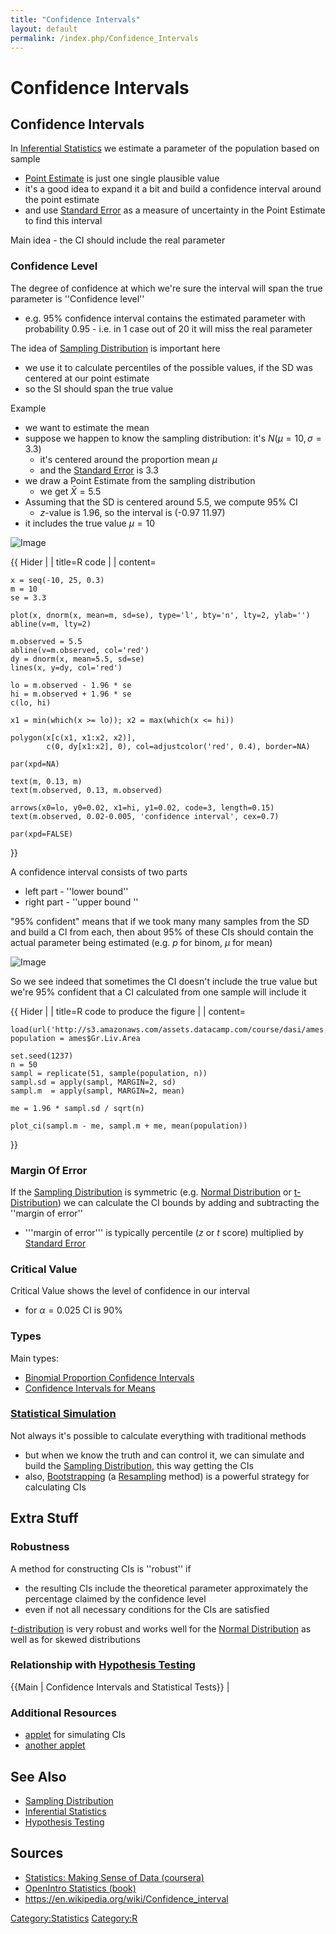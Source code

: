 ```yaml
---
title: "Confidence Intervals"
layout: default
permalink: /index.php/Confidence_Intervals
---
```


# Confidence Intervals

## Confidence Intervals
In [Inferential Statistics](Inferential_Statistics) we estimate a parameter of the population based on sample
- [Point Estimate](Point_Estimate) is just one single plausible value
- it's a good idea to expand it a bit and build a confidence interval around the point estimate
- and use [Standard Error](Standard_Error) as a measure of uncertainty in the Point Estimate to find this interval


Main idea - the CI should include the real parameter 


### Confidence Level
The degree of confidence at which we're sure the interval will span the true parameter is ''Confidence level''
- e.g. 95% confidence interval contains the estimated parameter with probability 0.95 - i.e. in 1 case out of 20 it will miss the real parameter


The idea of [Sampling Distribution](Sampling_Distribution) is important here
- we use it to calculate percentiles of the possible values, if the SD was centered at our point estimate
- so the SI should span the true value


Example
- we want to estimate the mean
- suppose we happen to know the sampling distribution: it's $N(\mu = 10, \sigma = 3.3)$
  - it's centered around the proportion mean $\mu$
  - and the [Standard Error](Standard_Error) is 3.3
- we draw a Point Estimate from the sampling distribution
  - we get $\bar{X} = 5.5$
- Assuming that the SD is centered around 5.5, we compute 95% CI
  - $z$-value is 1.96, so the interval is (-0.97 11.97)
- it includes the true value $\mu=10$


<img src="http://habrastorage.org/files/a76/ac7/b68/a76ac7b689e64323af65a6d4d0df5f9c.png" alt="Image">

{{ Hider |  |   title=R code |  |   content=
```carbon
x = seq(-10, 25, 0.3)
m = 10
se = 3.3

plot(x, dnorm(x, mean=m, sd=se), type='l', bty='n', lty=2, ylab='')
abline(v=m, lty=2)

m.observed = 5.5
abline(v=m.observed, col='red')
dy = dnorm(x, mean=5.5, sd=se)
lines(x, y=dy, col='red')

lo = m.observed - 1.96 * se
hi = m.observed + 1.96 * se
c(lo, hi)

x1 = min(which(x >= lo)); x2 = max(which(x <= hi)) 

polygon(x[c(x1, x1:x2, x2)],
        c(0, dy[x1:x2], 0), col=adjustcolor('red', 0.4), border=NA)

par(xpd=NA)

text(m, 0.13, m)
text(m.observed, 0.13, m.observed)

arrows(x0=lo, y0=0.02, x1=hi, y1=0.02, code=3, length=0.15)
text(m.observed, 0.02-0.005, 'confidence interval', cex=0.7)

par(xpd=FALSE)
```
}} 


A confidence interval consists of two parts
- left part - ''lower bound''
- right part - ''upper bound ''


"95% confident" means that if we took many many samples from the SD and build a CI from each, then about 95% of these CIs should contain the actual parameter being estimated (e.g. $p$ for binom, $\mu$ for mean)


<img src="http://habrastorage.org/files/2ab/3aa/77c/2ab3aa77ce294aa691b07d98778052f1.png" alt="Image">

So we see indeed that sometimes the CI doesn't include the true value
but we're 95% confident that a CI calculated from one sample will include it 



{{ Hider |  |   title=R code to produce the figure |  |   content=
```gdscript
load(url('http://s3.amazonaws.com/assets.datacamp.com/course/dasi/ames.RData'))
population = ames$Gr.Liv.Area

set.seed(1237)
n = 50
sampl = replicate(51, sample(population, n))
sampl.sd = apply(sampl, MARGIN=2, sd)
sampl.m  = apply(sampl, MARGIN=2, mean)

me = 1.96 * sampl.sd / sqrt(n)

plot_ci(sampl.m - me, sampl.m + me, mean(population))
```
}}


### Margin Of Error
If the [Sampling Distribution](Sampling_Distribution) is symmetric (e.g. [Normal Distribution](Normal_Distribution) or [t-Distribution](t-Distribution)) we can calculate the CI bounds by adding and subtracting the ''margin of error'' 
- '''margin of error''' is typically percentile ($z$ or $t$ score) multiplied by [Standard Error](Standard_Error)


### Critical Value
Critical Value shows the level of confidence in our interval
- for $\alpha = 0.025$ CI is 90%


### Types
Main types:
- [Binomial Proportion Confidence Intervals](Binomial_Proportion_Confidence_Intervals)
- [Confidence Intervals for Means](Confidence_Intervals_for_Means)


### [Statistical Simulation](Statistical_Simulation)
Not always it's possible to calculate everything with traditional methods 
- but when we know the truth and can control it, we can simulate and build the [Sampling Distribution](Sampling_Distribution), this way getting the CIs
- also, [Bootstrapping](Bootstrapping) (a [Resampling](Resampling) method) is a powerful strategy for calculating CIs 



## Extra Stuff
### Robustness
A method  for constructing CIs is ''robust'' if
- the resulting CIs include the theoretical parameter approximately the percentage claimed by the confidence level
- even if not all necessary conditions for the CIs are satisfied

[$t$-distribution](t-distribution) is very robust and works well for the [Normal Distribution](Normal_Distribution) as well as for skewed distributions


### Relationship with [Hypothesis Testing](Statistical_Tests_of_Significance)
{{Main |  Confidence Intervals and Statistical Tests}} |

### Additional Resources
- [applet](http://www.rossmanchance.com/applets/NewConfsim/Confsim.html) for simulating CIs 
- [another applet](http://www.utstat.utoronto.ca/alisong/moocapplets/ci_creation_applet)


## See Also
- [Sampling Distribution](Sampling_Distribution)
- [Inferential Statistics](Inferential_Statistics)
- [Hypothesis Testing](Hypothesis_Testing)

## Sources
- [Statistics: Making Sense of Data (coursera)](Statistics__Making_Sense_of_Data_(coursera))
- [OpenIntro Statistics (book)](OpenIntro_Statistics_(book))
- https://en.wikipedia.org/wiki/Confidence_interval



[Category:Statistics](Category_Statistics)
[Category:R](Category_R)